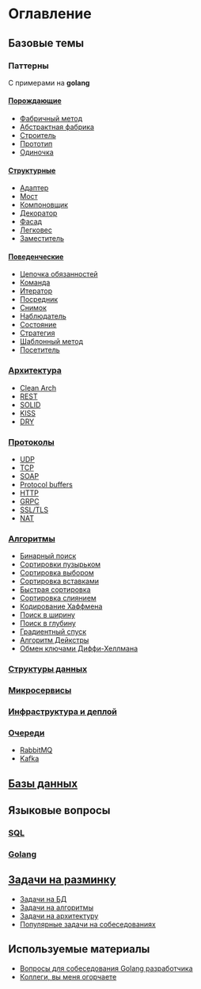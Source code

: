 # Оглавление

## Базовые темы

### Паттерны
С примерами на __golang__
#### [Порождающие](docs/common/pattern/generating.md#Порождающие)
- [Фабричный метод](docs/common/pattern/generating.md#Фабричный-метод)
- [Абстрактная фабрика](docs/common/pattern/generating.md#Абстрактная-фабрика)
- [Строитель](docs/common/pattern/generating.md#Строитель)
- [Прототип](docs/common/pattern/generating.md#Прототип)
- [Одиночка](docs/common/pattern/generating.md#Одиночка)

#### [Структурные](docs/common/pattern/structural.md#Структурные)
- [Адаптер](docs/common/pattern/structural.md#Адаптер)
- [Мост](docs/common/pattern/structural.md#Мост)
- [Компоновщик](docs/common/pattern/structural.md#Компоновщик)
- [Декоратор](docs/common/pattern/structural.md#Декоратор)
- [Фасад](docs/common/pattern/structural.md#Фасад)
- [Легковес](docs/common/pattern/structural.md#Легковес)
- [Заместитель](docs/common/pattern/structural.md#Заместитель)

#### [Поведенческие](docs/common/pattern/behavioral.md#Поведенческие)
- [Цепочка обязанностей](docs/common/pattern/behavioral.md#Цепочка-обязанностей)
- [Команда](docs/common/pattern/behavioral.md#Команда)
- [Итератор](docs/common/pattern/behavioral.md#Итератор)
- [Посредник](docs/common/pattern/behavioral.md#Посредник)
- [Снимок](docs/common/pattern/behavioral.md#Снимок)
- [Наблюдатель](docs/common/pattern/behavioral.md#Наблюдатель)
- [Состояние](docs/common/pattern/behavioral.md#Состояние)
- [Стратегия](docs/common/pattern/behavioral.md#Стратегия)
- [Шаблонный метод](docs/common/pattern/behavioral.md#Шаблонный-метод)
- [Посетитель](docs/common/pattern/behavioral.md#Посетитель)

### [Архитектура](docs/common/architecture/architecture.md)
- [Clean Arch](docs/common/architecture/architecture.md#Clean-architecture)
- [REST](docs/common/architecture/architecture.md#REST)
- [SOLID](docs/common/architecture/architecture.md#SOLID)
- [KISS](docs/common/architecture/architecture.md#KISS)
- [DRY](docs/common/architecture/architecture.md#DRY)

### [Протоколы](docs/common/protocol/protocol.md)
- [UDP](docs/common/protocol/protocol.md#UDP/TCP)
- [TCP](docs/common/protocol/protocol.md#UDP/TCP)
- [SOAP](docs/common/protocol/protocol.md#SOAP)
- [Protocol buffers](docs/common/protocol/protocol.md#Protocol-buffers)
- [HTTP](docs/common/protocol/protocol.md#HTTP)
- [GRPC](docs/common/protocol/protocol.md#GRPC)
- [SSL/TLS](docs/common/protocol/protocol.md#SSL/TLS)
- [NAT](docs/common/protocol/protocol.md#NAT)

### [Алгоритмы](docs/common/algorithm/algorithm.md)
- [Бинарный поиск]()
- [Сортировки пузырьком]()
- [Сортировка выбором]()
- [Сортировка вставками]()
- [Быстрая сортировка]()
- [Сортировка слиянием]()
- [Кодирование Хаффмена]()
- [Поиск в ширину]()
- [Поиск в глубину]()
- [Градиентный спуск]()
- [Алгоритм Дейкстры]()
- [Обмен ключами Диффи-Хеллмана]()
### [Структуры данных](docs/common/data-struct/data-struct.md)

### [Микросервисы](docs/common/microservice/microservice.md)

### [Инфраструктура и деплой](docs/common/infra/infra.md)

### [Очереди](docs/common/queue/queue.md)
- [RabbitMQ](docs/common/queue/queue.md#RabbitMQ)
- [Kafka](docs/common/queue/queue.md#Kafka)

## [Базы данных](docs/db/db.md#Базы-данных)

## Языковые вопросы
### [SQL](docs/lang/plsql/plsql.md)

### [Golang](docs/lang/golang/golang.md)

## [Задачи на разминку](docs/task/task.md)
- [Задачи на БД](docs/task/task.md#Задачи-на-БД)
- [Задачи на алгоритмы](docs/task/task.md#Задачи-на-алгоритмы)
- [Задачи на архитектуру](docs/task/task.md#Задачи-на-понимание-архитектуры)
- [Популярные задачи на собеседованиях](docs/task/task.md#Популярные-задачи-на-собеседованиях)

## Используемые материалы
- [Вопросы для собеседования Golang разработчика](https://medium.com/@victor_nerd/golang-interview-questions-bd3064f2ff69)
- [Коллеги, вы меня огорчаете](https://habr.com/ru/company/oleg-bunin/blog/521582/)
